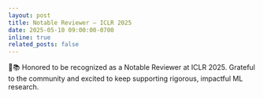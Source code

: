 ```yaml
---
layout: post
title: Notable Reviewer — ICLR 2025
date: 2025-05-10 09:00:00-0700
inline: true
related_posts: false
---
```


🏅📚 Honored to be recognized as a Notable Reviewer at ICLR 2025. Grateful to the community and excited to keep supporting rigorous, impactful ML research.
